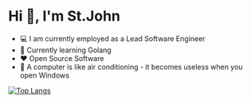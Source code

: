 # Hi 👋, I'm St.John

 - 💻 I am currently employed as a Lead Software Engineer
 - 🌱 Currently learning Golang 
 - ❤️ Open Source Software 
 - 🐧 A computer is like air conditioning - it becomes useless when you open Windows

[![Top Langs](https://github-readme-stats-1-khaki.vercel.app/api/top-langs/?username=stjohn96&layout=compact&langs_count=10)](https://github.com/stjohn96)
